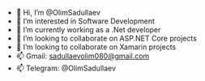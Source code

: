 - 👋 Hi, I’m @OlimSadullaev
- 👀 I’m interested in Software Development
- 🌱 I’m currently working as a .Net developer
- 💞️ I’m looking to collaborate on ASP.NET Core projects
- 💞️ I’m looking to collaborate on Xamarin projects
- 📫 Gmail: sadullaevolim080@gmail.com
- 📫 Telegram: @OlimSadullaev


